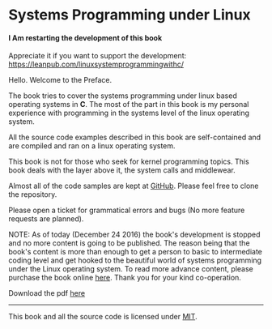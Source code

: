# Systems Programming under Linux

#### I Am restarting the development of this book ####

Appreciate it if you want to support the development: https://leanpub.com/linuxsystemprogrammingwithc/


Hello. Welcome to the Preface.

The book tries to cover the systems programming under linux based operating systems in **C**. The most of the part in this book is my personal experience with programming in the systems level of the linux operating system.

All the source code examples described in this book are self-contained and are compiled and ran on a linux operating system.

This book is not for those who seek for kernel programming topics. This book deals with the layer above it, the system calls and middlewear.

Almost all of the code samples are kept at [GitHub](https://github.com/madmax440/gists.git). Please feel free to clone the repository.



Please open a ticket for grammatical errors and bugs \(No more feature requests are planned\).



NOTE: As of today \(December 24  2016\) the book's development is stopped and no more content is going to be published. The reason being that the book's content is more than enough to get a person to basic to intermediate coding level and get hooked to the beautiful world of systems programming under the Linux operating system. To read more advance content, please purchase the book online [here](https://leanpub.com/linuxsystemprogrammingwithc). Thank you for your kind co-operation.

Download the pdf [here](https://github.com/DevNaga/linux-systems-programming-with-c/blob/master/book.pdf)

---

This book and all the source code is licensed under [MIT](https://opensource.org/licenses/MIT).


